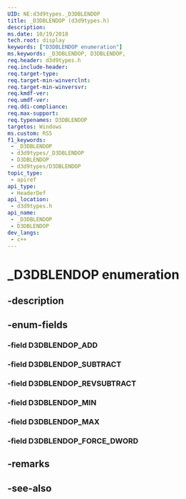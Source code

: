 ```yaml
---
UID: NE:d3d9types._D3DBLENDOP
title: _D3DBLENDOP (d3d9types.h)
description: 
ms.date: 10/19/2018
tech.root: display
keywords: ["D3DBLENDOP enumeration"]
ms.keywords: _D3DBLENDOP, D3DBLENDOP,
req.header: d3d9types.h
req.include-header: 
req.target-type: 
req.target-min-winverclnt: 
req.target-min-winversvr: 
req.kmdf-ver: 
req.umdf-ver: 
req.ddi-compliance: 
req.max-support: 
req.typenames: D3DBLENDOP
targetos: Windows
ms.custom: RS5
f1_keywords:
 - _D3DBLENDOP
 - d3d9types/_D3DBLENDOP
 - D3DBLENDOP
 - d3d9types/D3DBLENDOP
topic_type:
 - apiref
api_type:
 - HeaderDef
api_location:
 - d3d9types.h
api_name:
 - _D3DBLENDOP
 - D3DBLENDOP
dev_langs:
 - c++
---
```


# _D3DBLENDOP enumeration


## -description

## -enum-fields

### -field D3DBLENDOP_ADD 

### -field D3DBLENDOP_SUBTRACT 

### -field D3DBLENDOP_REVSUBTRACT 

### -field D3DBLENDOP_MIN 

### -field D3DBLENDOP_MAX 

### -field D3DBLENDOP_FORCE_DWORD 

## -remarks

## -see-also

